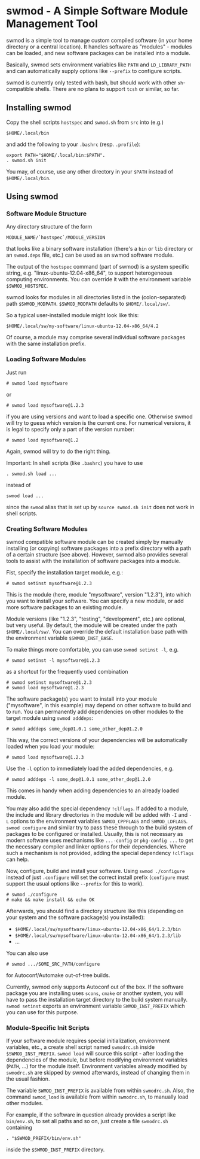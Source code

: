 swmod - A Simple Software Module Management Tool
================================================

swmod is a simple tool to manage custom compiled software (in your home
directory or a central location). It handles software as "modules" - modules
can be loaded, and new software packages can be installed into a module.

Basically, swmod sets environment variables like `PATH` and `LD_LIBRARY_PATH`
and can automatically supply options like `--prefix` to configure scripts.

swmod is currently only tested with bash, but should work with other
`sh`-compatible shells. There are no plans to support `tcsh` or similar,
so far.


Installing swmod
----------------

Copy the shell scripts `hostspec` and `swmod.sh` from `src` into (e.g.)

    $HOME/.local/bin

and add the following to your `.bashrc` (resp. `.profile`):

    export PATH="$HOME/.local/bin:$PATH".
    . swmod.sh init

You may, of course, use any other directory in your `$PATH` instead of
`$HOME/.local/bin`.


Using swmod
-----------

### Software Module Structure

Any directory structure of the form

    MODULE_NAME/`hostspec`/MODULE_VERSION

that looks like a binary software installation (there's a `bin` or `lib`
directory or an `swmod.deps` file, etc.) can be used as an swmod software
module.

The output of the `hostspec` command (part of swmod) is a system specific
string, e.g. "linux-ubuntu-12.04-x86_64", to support heterogeneous computing
environments. You can override it with the environment variable
`$SWMOD_HOSTSPEC`.

swmod looks for modules in all directories listed in the (colon-separated)
path `$SWMOD_MODPATH`. `$SWMOD_MODPATH` defaults to `$HOME/.local/sw/`.

So a typical user-installed module might look like this:

    $HOME/.local/sw/my-software/linux-ubuntu-12.04-x86_64/4.2

Of course, a module may comprise several individual software packages with the
same installation prefix.


### Loading Software Modules

Just run

    # swmod load mysoftware

or

    # swmod load mysoftware@1.2.3

if you are using versions and want to load a specific one. Otherwise swmod
will try to guess which  version is the current one. For numerical versions,
it is legal to specify only a part of the version number:

    # swmod load mysoftware@1.2

Again, swmod will try to do the right thing.


Important: In shell scripts (like `.bashrc`) you have to use

    . swmod.sh load ...

instead of

    swmod load ...

since the `swmod` alias that is set up by `source swmod.sh init` does not work
in shell scripts.


### Creating Software Modules

swmod compatible software module can be created simply by manually installing
(or copying) software packages into a prefix directory with a path of a
certain structure (see above). However, swmod also provides several tools
to assist with the installation of software packages into a module.

Fist, specify the installation target module, e.g.:

    # swmod setinst mysoftware@1.2.3

This is the module (here, module "mysoftware", version "1.2.3"), into which
you want to install your software. You can specify a new module, or add more
software packages to an existing module.

Module versions (like "1.2.3", "testing", "development", etc.) are optional,
but very useful. By default, the module will be created under the path
`$HOME/.local/sw/`. You can override the default installation base path with
the environment variable `$SWMOD_INST_BASE`.

To make things more comfortable, you can use `swmod setinst -l`, e.g.

    # swmod setinst -l mysoftware@1.2.3

as a shortcut for the frequently used combination

    # swmod setinst mysoftware@1.2.3
    # swmod load mysoftware@1.2.3

The software package(s) you want to install into your module ("mysoftware", in
this example) may depend on other software to build and to run. You can
permanently add dependencies on other modules to the target module using
`swmod adddeps`:

    # swmod adddeps some_dep@1.0.1 some_other_dep@1.2.0

This way, the correct versions  of your dependencies will be automatically
loaded when you load your module:

    # swmod load mysoftware@1.2.3

Use the `-l` option to immediately load the added dependencies, e.g.

    # swmod adddeps -l some_dep@1.0.1 some_other_dep@1.2.0

This comes in handy when adding dependencies to an already loaded module.

You may also add the special dependency `!clflags`. If added to a module, the
include and library directories in the module will be added with `-I` and `-L`
options to the environment variables `SWMOD_CPPFLAGS` and `SWMOD_LDFLAGS`.
`swmod configure` and similar try to pass these through to the build system of
packages to be configured or installed. Usually, this is not necessary as
modern software uses mechanisms like `...-config` or `pkg-config ...` to get
the necessary compiler and linker options for their dependencies. Where such
a mechanism is not provided, adding the special dependency `!clflags` can
help.

Now, configure, build and install your software. Using `swmod ./configure`
instead of just `.configure` will set the correct install prefix (`configure`
must support the usual options like `--prefix` for this to work).

    # swmod ./configure
    # make && make install && echo OK

Afterwards, you should find a directory structure like this (depending on your
system and the software package(s) you installed):

* `$HOME/.local/sw/mysoftware/linux-ubuntu-12.04-x86_64/1.2.3/bin`
* `$HOME/.local/sw/mysoftware/linux-ubuntu-12.04-x86_64/1.2.3/lib`
* ...

You can also use

    # swmod .../SOME_SRC_PATH/configure

for Autoconf/Automake out-of-tree builds.

Currently, swmod only supports Autoconf out of the box. If the software
package you are installing uses `scons`, `cmake` or another system, you will
have to pass the installation target directory to the build system manually.
`swmod setinst` exports an environment variable `SWMOD_INST_PREFIX` which you
can use for this purpose.


### Module-Specific Init Scripts

If your software module requires special initialization, environment
variables, etc., a create shell script named `swmodrc.sh` inside
`$SWMOD_INST_PREFIX`. `swmod load` will source this script - after loading the
dependencies of the module, but before modifying environment variables
(`PATH`, ...) for the module itself. Environment variables already modified by
`swmodrc.sh` are skipped by swmod afterwards, instead of changing them in the
usual fashion.

The variable `SWMOD_INST_PREFIX` is available from within `swmodrc.sh`. Also,
the command `swmod_load` is available from within `swmodrc.sh`, to manually
load other modules.

For example, if the software in question already provides a script like
`bin/env.sh`, to set all paths and so on, just create a file `swmodrc.sh`
containing

    . "$SWMOD_PREFIX/bin/env.sh"

inside the `$SWMOD_INST_PREFIX` directory.
